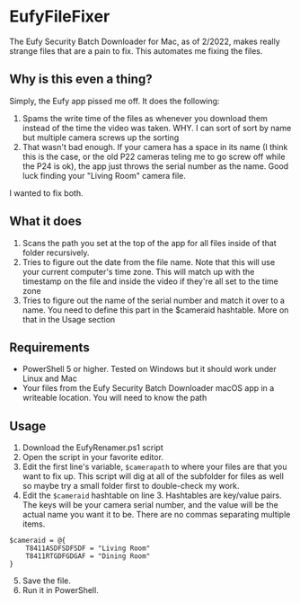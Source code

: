 # EufyFileFixer
The Eufy Security Batch Downloader for Mac, as of 2/2022, makes really strange files that are a pain to fix. This automates me fixing the files.

## Why is this even a thing?
Simply, the Eufy app pissed me off. It does the following:
1. Spams the write time of the files as whenever you download them instead of the time the video was taken. WHY. I can sort of sort by name but multiple camera screws up the sorting
2. That wasn't bad enough. If your camera has a space in its name (I think this is the case, or the old P22 cameras teling me to go screw off while the P24 is ok), the app just throws the serial number as the name. Good luck finding your "Living Room" camera file.

I wanted to fix both.

## What it does
1. Scans the path you set at the top of the app for all files inside of that folder recursively.
2. Tries to figure out the date from the file name. Note that this will use your current computer's time zone. This will match up with the timestamp on the file and inside the video if they're all set to the time zone
3. Tries to figure out the name of the serial number and match it over to a name. You need to define this part in the $cameraid hashtable. More on that in the Usage section

## Requirements
* PowerShell 5 or higher. Tested on Windows but it should work under Linux and Mac
* Your files from the Eufy Security Batch Downloader macOS app in a writeable location. You will need to know the path

## Usage
1. Download the EufyRenamer.ps1 script
2. Open the script in your favorite editor.
3. Edit the first line's variable, `$camerapath` to where your files are that you want to fix up. This script will dig at all of the subfolder for files as well so maybe try a small folder first to double-check my work.
4. Edit the `$cameraid` hashtable on line 3. Hashtables are key/value pairs. The keys will be your camera serial number, and the value will be the actual name you want it to be. There are no commas separating multiple items.
```
$cameraid = @{
    T8411ASDFSDFSDF = "Living Room"
    T8411RTGDFGDGAF = "Dining Room"
}
```
5. Save the file.
6. Run it in PowerShell.

